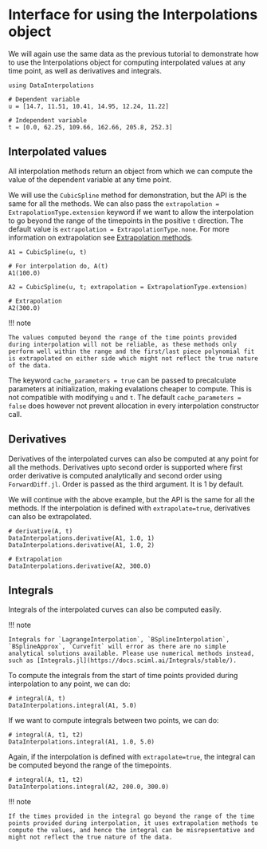 # Interface for using the Interpolations object

We will again use the same data as the previous tutorial to demonstrate how to use the Interpolations object for computing interpolated values at any time point,
as well as derivatives and integrals.

```@example interface
using DataInterpolations

# Dependent variable
u = [14.7, 11.51, 10.41, 14.95, 12.24, 11.22]

# Independent variable
t = [0.0, 62.25, 109.66, 162.66, 205.8, 252.3]
```

## Interpolated values

All interpolation methods return an object from which we can compute the value of the dependent variable at any time point.

We will use the `CubicSpline` method for demonstration, but the API is the same for all the methods. We can also pass the `extrapolation = ExtrapolationType.extension` keyword if we want to allow the interpolation to go beyond the range of the timepoints in the positive `t` direction. The default value is `extrapolation = ExtrapolationType.none`. For more information on extrapolation see [Extrapolation methods](extrapolation_methods.md).

```@example interface
A1 = CubicSpline(u, t)

# For interpolation do, A(t)
A1(100.0)

A2 = CubicSpline(u, t; extrapolation = ExtrapolationType.extension)

# Extrapolation
A2(300.0)
```

!!! note
    
    The values computed beyond the range of the time points provided during interpolation will not be reliable, as these methods only perform well within the range and the first/last piece polynomial fit is extrapolated on either side which might not reflect the true nature of the data.

The keyword `cache_parameters = true` can be passed to precalculate parameters at initialization, making evalations cheaper to compute. This is not compatible with modifying `u` and `t`. The default `cache_parameters = false` does however not prevent allocation in every interpolation constructor call.

## Derivatives

Derivatives of the interpolated curves can also be computed at any point for all the methods. Derivatives upto second order is supported where first order derivative is computed analytically and second order using `ForwardDiff.jl`. Order is passed as the third argument. It is 1 by default.

We will continue with the above example, but the API is the same for all the methods. If the interpolation is defined with `extrapolate=true`, derivatives can also be extrapolated.

```@example interface
# derivative(A, t)
DataInterpolations.derivative(A1, 1.0, 1)
DataInterpolations.derivative(A1, 1.0, 2)

# Extrapolation
DataInterpolations.derivative(A2, 300.0)
```

## Integrals

Integrals of the interpolated curves can also be computed easily.

!!! note
    
    Integrals for `LagrangeInterpolation`, `BSplineInterpolation`, `BSplineApprox`, `Curvefit` will error as there are no simple analytical solutions available. Please use numerical methods instead, such as [Integrals.jl](https://docs.sciml.ai/Integrals/stable/).

To compute the integrals from the start of time points provided during interpolation to any point, we can do:

```@example interface
# integral(A, t)
DataInterpolations.integral(A1, 5.0)
```

If we want to compute integrals between two points, we can do:

```@example interface
# integral(A, t1, t2)
DataInterpolations.integral(A1, 1.0, 5.0)
```

Again, if the interpolation is defined with `extrapolate=true`, the integral can be computed beyond the range of the timepoints.

```@example interface
# integral(A, t1, t2)
DataInterpolations.integral(A2, 200.0, 300.0)
```

!!! note
    
    If the times provided in the integral go beyond the range of the time points provided during interpolation, it uses extrapolation methods to compute the values, and hence the integral can be misrepsentative and might not reflect the true nature of the data.
